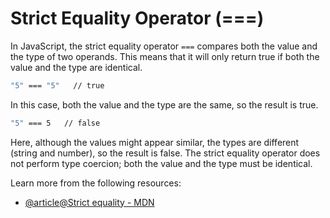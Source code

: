 # Strict Equality Operator (===)
In JavaScript, the strict equality operator `===` compares both the value and the type of two operands. This means that it will only return true if both the value and the type are identical.
```sh
"5" === "5"   // true
```
In this case, both the value and the type are the same, so the result is true.
```sh
"5" === 5   // false
```
Here, although the values might appear similar, the types are different (string and number), so the result is false. The strict equality operator does not perform type coercion; both the value and the type must be identical.

Learn more from the following resources:

- [@article@Strict equality - MDN](https://developer.mozilla.org/en-US/docs/Web/JavaScript/Reference/Operators/Strict_equality)
